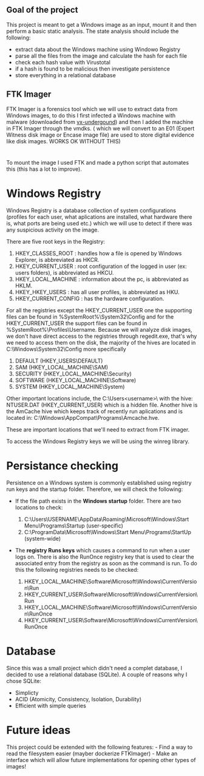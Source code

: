 ## Goal of the project

This project is meant to get a Windows image as an input, mount it and then perform a basic static analysis.
The state analysis should include the following: 
- extract data about the Windows machine using Windowo Registry
- parse all the files from the image and calculate the hash for each file
- check each hash value with Virustotal 
- if a hash is found to be malicious then investigate persistence 
- store everything in a relational database 

## FTK Imager

FTK Imager is a forensics tool which we will use to extract data from Windows images, to do this I first infected a Windows machine with malware (downloaded from [vx-undergound](https://vx-underground.org/)) and then I added the machine in FTK Imager through the vmdks. ( which we will convert to an E01 (Expert Witness disk image or Encase image file) are used to store digital evidence like disk images.   WORKS OK WITHOUT THIS)

#
To mount the image I used FTK and made a python script that automates this (this has a lot to improve). 

# Windows Registry

Windows Registry is a database collection of system configurations (profiles for each user, what aplications are installed, what hardware there is, what ports are being used etc.) which we will use to detect if there was any suspicious activity on the image.

There are five root keys in the Registry:
1. HKEY_CLASSES_ROOT : handles how a file is opened by Windows Explorer, is abbreviated as HKCR.
2. HKEY_CURRENT_USER : root configuration of the logged in user (ex: users folders), is abbreviated as HKCU.
3. HKEY_LOCAL_MACHINE : information about the pc, is abbreviated as HKLM.
4. HKEY_HKEY_USERS : has all user profiles, is abbreviated as HKU.
5. HKEY_CURRENT_CONFIG : has the hardware configuration.

For all the registries except the HKEY_CURRENT_USER one the supporting files can be found in %SystemRoot%\System32\Config and for the HKEY_CURRENT_USER the support files can be found in %SystemRoot%\Profiles\Username.
Because we will analyze disk images, we don't have direct access to the registries through regedit.exe, that's why we need to access them on the disk, the majority of the hives are located in C:\Windows\System32\Config more specifically
1. DEFAULT (HKEY_USERS\DEFAULT)
2. SAM (HKEY_LOCAL_MACHINE\SAM)
3. SECURITY (HKEY_LOCAL_MACHINE\Security)
4. SOFTWARE (HKEY_LOCAL_MACHINE\Software)
5. SYSTEM (HKEY_LOCAL_MACHINE\System)

Other important locations include, the C:\Users\<username>\ with the hive: NTUSER.DAT (HKEY_CURRENT_USER) which is a hidden file. Another hive is the AmCache hive which keeps track of recently run aplications and is located in: C:\Windows\AppCompat\Programs\Amcache.hve.

These are important locations that we'll need to extract from FTK imager.

To access the Windows Registry keys we will be using the winreg library.

# Persistance checking

Persistence on a Windows system is commonly established using registry run keys and the startup folder.
Therefore, we will check the following:

- If the file path exists in the **Windows startup** folder. There are two locations to check:   
    1. C:\Users\USERNAME\AppData\Roaming\Microsoft\Windows\Start Menu\Programs\Startup (user-specific) 
    2. C:\ProgramData\Microsoft\Windows\Start Menu\Programs\StartUp (system-wide)

-   The **registry Runs keys** which causes a command to run when a user logs on. There is also the RunOnce registry key that is used to clear the associated entry from the registry as soon as the command is run. To do this the following registries needs to be checked:
    1. HKEY_LOCAL_MACHINE\Software\Microsoft\Windows\CurrentVersion\Run
    2. HKEY_CURRENT_USER\Software\Microsoft\Windows\CurrentVersion\Run
    3. HKEY_LOCAL_MACHINE\Software\Microsoft\Windows\CurrentVersion\RunOnce
    4. HKEY_CURRENT_USER\Software\Microsoft\Windows\CurrentVersion\RunOnce

# Database

Since this was a small project which didn't need a complet database, I decided to use a relational database (SQLite). A couple of reasons why I chose SQLite:
- Simplicty 
- ACID (Atomicity, Consistency, Isolation, Durability) 
- Efficient with simple queries

# Future ideas

This project could be extended with the following features:
    - Find a way to read the filesystem easier (mayber dockerize FTKImager)
    - Make an interface which will allow future implementations for opening other types of images!
     